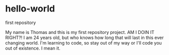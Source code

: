 # hello-world
first repository

My name is Thomas and this is my first repository project. AM I DOIN IT RIGHT?! 
I am 24 years old, but who knows how long that will last in this ever changing world.
I'm learning to code, so stay out of my way or I'll code you out of existence. 
I mean it.
